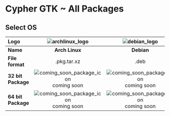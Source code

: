 [#]: # (GPL3 logos)
[GPL3_big_text]: https://www.gnu.org/graphics/gplv3-with-text-136x68.png
[GPL3_little_text]: https://www.gnu.org/graphics/gplv3-with-text-84x42.png
[GPL3_big]: https://www.gnu.org/graphics/gplv3-127x51.png
[GPL3_little]: https://www.gnu.org/graphics/gplv3-88x31.png

[#]: # (Application logos)
[application_logo]: https://raw.githubusercontent.com/TonyWhite/C.H.A.O.S./master/media/img/cypher-gtk.svg?sanitize=true
[application_logo_plain]: https://raw.githubusercontent.com/TonyWhite/C.H.A.O.S./master/media/img/cypher-gtk-plain.svg?sanitize=true
[application_logo_outline]: https://raw.githubusercontent.com/TonyWhite/C.H.A.O.S./master/media/img/cypher-gtk-outline.svg?sanitize=true

[#]: # (OS logos)
[linux_logo]: https://icongr.am/devicon/linux-original.svg?size=96
[archlinux_logo]: https://icongr.am/material/arch.svg?size=96&color=0090ff
[debian_logo]: https://icongr.am/devicon/debian-original.svg?size=96
[redhat_logo]: https://icongr.am/devicon/redhat-original.svg?size=96
[windows_logo]: https://icongr.am/devicon/windows8-original.svg?size=96
[macOS_logo]: https://icongr.am/devicon/apple-original.svg?size=96

[#]: # (Status package)
[verified_package_icon]: https://icongr.am/octicons/verified.svg?size=24&color=00AA00
[beta_package_icon]: https://icongr.am/octicons/unverified.svg?size=24&color=FFAA00
[coming_soon_package_icon]: https://icongr.am/octicons/clock.svg?size=24&color=00AAFF
[no_package_icon]: https://icongr.am/octicons/circle-slash.svg?size=24&color=AA0000

# Cypher GTK ~ All Packages

## Select OS

|**Logo**|![archlinux_logo]|![debian_logo]|![redhat_logo]|![windows_logo]|![macOS_logo]|
|:-|:-:|:-:|:-:|:-:|:-:|
|**Name**|**Arch Linux**|**Debian**|**RedHat**|**Windows**|**macOS**|
|**File format**|.pkg.tar.xz|.deb|.rpm|.exe|.dmg|
|**32 bit Package**|![coming_soon_package_icon]<br>coming soon|![coming_soon_package_icon]<br>coming soon|![coming_soon_package_icon]<br>coming soon|![no_package_icon]<br>not available|![no_package_icon]<br>not available|
|**64 bit Package**|![coming_soon_package_icon]<br>coming soon|![coming_soon_package_icon]<br>coming soon|![coming_soon_package_icon]<br>coming soon|![no_package_icon]<br>not available|![no_package_icon]<br>not available|
